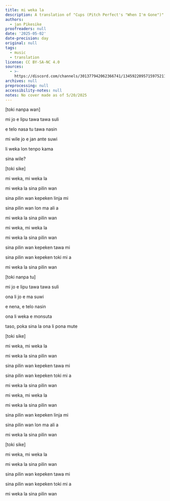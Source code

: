 ```yaml
---
title: mi weka la
description: A translation of "Cups (Pitch Perfect's "When I'm Gone")" by Anna Kendrick
authors:
  - jan Pikesike
proofreaders: null
date: '2025-05-02'
date-precision: day
original: null
tags:
  - music
  - translation
license: CC BY-SA-NC 4.0
sources:
  - >-
    https://discord.com/channels/301377942062366741/1345922095715975211/1367834872122703952
archives: null
preprocessing: null
accessibility-notes: null
notes: No cover made as of 5/20/2025
---
```


[toki nanpa wan]

mi jo e lipu tawa tawa suli

e telo nasa tu tawa nasin

mi wile jo e jan ante suwi

li weka lon tenpo kama

sina wile?

[toki sike]

mi weka, mi weka la

mi weka la sina pilin wan

sina pilin wan kepeken linja mi

sina pilin wan lon ma ali a

mi weka la sina pilin wan

mi weka, mi weka la

mi weka la sina pilin wan

sina pilin wan kepeken tawa mi

sina pilin wan kepeken toki mi a

mi weka la sina pilin wan

[toki nanpa tu]

mi jo e lipu tawa tawa suli

ona li jo e ma suwi

e nena, e telo nasin

ona li weka e monsuta

taso, poka sina la ona li pona mute

[toki sike]

mi weka, mi weka la

mi weka la sina pilin wan

sina pilin wan kepeken tawa mi

sina pilin wan kepeken toki mi a

mi weka la sina pilin wan

mi weka, mi weka la

mi weka la sina pilin wan

sina pilin wan kepeken linja mi

sina pilin wan lon ma ali a

mi weka la sina pilin wan

[toki sike]

mi weka, mi weka la

mi weka la sina pilin wan

sina pilin wan kepeken tawa mi

sina pilin wan kepeken toki mi a

mi weka la sina pilin wan
